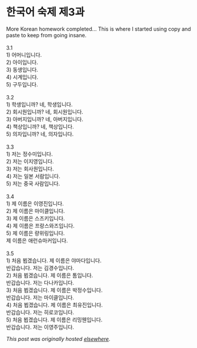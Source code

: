 # 한국어 숙제 제3과

<p>More Korean homework completed...  This is where I started using copy and paste to keep from going insane.<br><br>3.1<br>1) &#50612;&#47672;&#45768;&#51077;&#45768;&#45796;.<br>2) &#50500;&#51060;&#51077;&#45768;&#45796;.<br>3) &#46041;&#49373;&#51077;&#45768;&#45796;.<br>4) &#49884;&#44228;&#51077;&#45768;&#45796;.<br>5) &#44396;&#46160;&#51077;&#45768;&#45796;.<br><br>3.2<br>1) &#54617;&#49373;&#51077;&#45768;&#44620;?  &#45348;, &#54617;&#49373;&#51077;&#45768;&#45796;.<br>2) &#54924;&#49884;&#50896;&#51077;&#45768;&#44620;?  &#45348;, &#54924;&#49884;&#50896;&#51077;&#45768;&#45796;.<br>3) &#50500;&#48260;&#51648;&#51077;&#45768;&#44620;?  &#45348;, &#50500;&#48260;&#51648;&#51077;&#45768;&#45796;.<br>4) &#52293;&#49345;&#51077;&#45768;&#44620;?  &#45348;, &#52293;&#49345;&#51077;&#45768;&#45796;.<br>5) &#51032;&#51088;&#51077;&#45768;&#44620;?  &#45348;, &#51032;&#51088;&#51077;&#45768;&#45796;.<br><br>3.3<br>1) &#51200;&#45716; &#51221;&#49688;&#48120;&#51077;&#45768;&#45796;.<br>2) &#51200;&#45716; &#51060;&#51648;&#50689;&#51077;&#45768;&#45796;.<br>3) &#51200;&#45716; &#54924;&#49324;&#50896;&#51077;&#45768;&#45796;.<br>4) &#51200;&#45716; &#51068;&#48376; &#49436;&#46988;&#51077;&#45768;&#45796;.<br>5) &#51200;&#45716; &#51473;&#44397; &#49324;&#46988;&#51077;&#45768;&#45796;.<br><br>3.4<br>1) &#51228; &#51060;&#47492;&#51008; &#51060;&#50689;&#51652;&#51077;&#45768;&#45796;.<br>2) &#51228; &#51060;&#47492;&#51008; &#47560;&#51060;&#53364;&#51077;&#45768;&#45796;.<br>3) &#51228; &#51060;&#47492;&#51008; &#49828;&#51592;&#53412;&#51077;&#45768;&#45796;.<br>4) &#51228; &#51060;&#47492;&#51008; &#54532;&#46993;&#49828;&#50752;&#51592;&#51077;&#45768;&#45796;.<br>5) &#51228; &#51060;&#47492;&#51008; &#47049;&#50948;&#47553;&#51077;&#45768;&#45796;.<br>&#51228; &#51060;&#47492;&#51008; &#50528;&#47088;&#49800;&#47560;&#52964;&#51077;&#45768;&#45796;.<br><br>3.5<br>1) &#52376;&#51020; &#48473;&#44192;&#49845;&#45768;&#45796;.  &#51228; &#51060;&#47492;&#51008; &#50556;&#47560;&#45796;&#51077;&#45768;&#45796;.<br>   &#48152;&#44049;&#49845;&#45768;&#45796;.  &#51200;&#45716; &#44608;&#44221;&#49688;&#51077;&#45768;&#45796;.<br>2) &#52376;&#51020; &#48473;&#44192;&#49845;&#45768;&#45796;.  &#51228; &#51060;&#47492;&#51008; &#53680;&#51077;&#45768;&#45796;.<br>   &#48152;&#44049;&#49845;&#45768;&#45796;.  &#51200;&#45716; &#45796;&#45208;&#52852;&#51077;&#45768;&#45796;.<br>3) &#52376;&#51020; &#48473;&#44192;&#49845;&#45768;&#45796;.  &#51228; &#51060;&#47492;&#51008; &#48149;&#51221;&#49688;&#51077;&#45768;&#45796;.<br>   &#48152;&#44049;&#49845;&#45768;&#45796;.  &#51200;&#45716; &#47560;&#51060;&#53364;&#51077;&#45768;&#45796;.<br>4) &#52376;&#51020; &#48473;&#44192;&#49845;&#45768;&#45796;.  &#51228; &#51060;&#47492;&#51008; &#52572;&#50976;&#51652;&#51077;&#45768;&#45796;.<br>   &#48152;&#44049;&#49845;&#45768;&#45796;.  &#51200;&#45716; &#55176;&#47196;&#53076;&#51077;&#45768;&#45796;.<br>5) &#52376;&#51020; &#48473;&#44192;&#49845;&#45768;&#45796;.  &#51228; &#51060;&#47492;&#51008; &#47532;&#48141;&#50924;&#51077;&#45768;&#45796;.<br>   &#48152;&#44049;&#49845;&#45768;&#45796;.  &#51200;&#45716; &#51060;&#50689;&#51452;&#51077;&#45768;&#45796;.</p>


*This post was originally hosted [elsewhere](http://planspace.blogspot.com/2008/12/3.html).*
